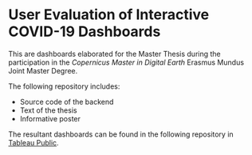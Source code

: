 # User Evaluation of Interactive COVID-19 Dashboards

This are dashboards elaborated for the Master Thesis during the participation in the _Copernicus Master in Digital Earth_ Erasmus Mundus Joint Master Degree.

The following repository includes:
* Source code of the backend
* Text of the thesis
* Informative poster

The resultant dashboards can be found in the following repository in [Tableau Public](https://public.tableau.com/app/profile/anna7816#!/?newProfile=&activeTab=0).

